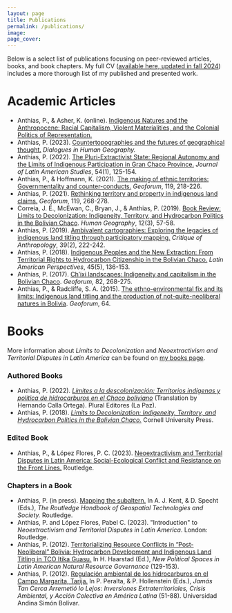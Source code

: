 ```yaml
---
layout: page
title: Publications
permalink: /publications/
image:
page_cover:
---
```


Below is a select list of publications focusing on peer-reviewed articles, books, and book chapters. My full CV ([available here, updated in fall 2024](/images/anthiascv.pdf)) includes a more thorough list of my published and presented work.

# Academic Articles

- Anthias, P., & Asher, K. (online). [Indigenous Natures and the Anthropocene: Racial Capitalism, Violent Materialities, and the Colonial Politics of Representation.](https://doi.org/10.1111/anti.13078)
- Anthias, P. (2023). [Countertopographies and the futures of geographical thought.](https://doi.org/10.1177/20438206231171202) *Dialogues in Human Geography.*
- Anthias, P. (2022). [The Pluri-Extractivist State: Regional Autonomy and the Limits of Indigenous Participation in Gran Chaco Province.](https://doi.org/10.1017/s0022216x21000997) *Journal of Latin American Studies*, 54(1), 125-154. 
- Anthias, P., & Hoffmann, K. (2021). [The making of ethnic territories: Governmentality and counter-conducts.](https://doi.org/10.1016/j.geoforum.2020.06.027) *Geoforum*, 119, 218-226.
- Anthias, P. (2021). [Rethinking territory and property in indigenous land claims.](https://doi.org/10.1016/j.geoforum.2019.09.008) *Geoforum*, 119, 268-278.
- Correia, J. E., McEwan, C., Bryan, J., & Anthias, P. (2019). [Book Review: Limits to Decolonization: Indigeneity, Territory, and Hydrocarbon Politics in the Bolivian Chaco](https://doi.org/10.1177/194277861901200301). *Human Geography*, 12(3), 57-58. 
- Anthias, P. (2019). [Ambivalent cartographies: Exploring the legacies of indigenous land titling through participatory mapping.](https://doi.org/10.1177/0308275x19842920) *Critique of Anthropology*, 39(2), 222-242.
- Anthias, P. (2018). [Indigenous Peoples and the New Extraction: From Territorial Rights to Hydrocarbon Citizenship in the Bolivian Chaco.](https://doi.org/10.1177/0094582x16678804) *Latin American Perspectives*, 45(5), 136-153. 
- Anthias, P. (2017). [Ch’ixi landscapes: Indigeneity and capitalism in the Bolivian Chaco](https://doi.org/10.1016/j.geoforum.2016.09.013). *Geoforum,* 82, 268-275.
- Anthias, P., & Radcliffe, S. A. (2015). [The ethno-environmental fix and its limits: Indigenous land titling and the production of not-quite-neoliberal natures in Bolivia](https://doi.org/10.1016/j.geoforum.2013.06.007). *Geoforum*, 64.

# Books

More information about *Limits to Decolonization* and *Neoextractivism and Territorial Disputes in Latin America* can be found on [my books page](https://penelopeanthias.com/books/).

### Authored Books

- Anthias, P. (2022). [*Límites a la descolonización: Territorios indígenas y política de hidrocarburos en el Chaco boliviano*](https://durham-repository.worktribe.com/output/1120148) (Translation by Hernando Calla Ortega). Plural Editores (La Paz).
- Anthias, P. (2018). [*Limits to Decolonization: Indigeneity, Territory, and Hydrocarbon Politics in the Bolivian Chaco.*](https://durham-repository.worktribe.com/output/1121919) Cornell University Press.

### Edited Book

- Anthias, P., & López Flores, P. C. (2023). [Neoextractivism and Territorial Disputes in Latin America: Social-Ecological Conflict and Resistance on the Front Lines.](https://doi.org/10.4324/9781003267461) Routledge.

### Chapters in a Book

- Anthias, P. (in press). [Mapping the subaltern.](https://doi.org/10.4324/9780367855765-11) In A. J. Kent, & D. Specht (Eds.), *The Routledge Handbook of Geospatial Technologies and Society.* Routledge.
- Anthias, P. and López Flores, Pabel C. (2023). "Introduction" to *Neoextractivism and Territorial Disputes in Latin America*. London: Routledge.
- Anthias, P. (2012). [Territorializing Resource Conflicts in “Post-Neoliberal” Bolivia: Hydrocarbon Development and Indigenous Land Titling in TCO Itika Guasu.](https://doi.org/10.1057/9781137073723_7) In H. Haarstad (Ed.), *New Political Spaces in Latin American Natural Resource Governance* (129-153).
- Anthias, P. (2012). [Regulación ambiental de los hidrocarburos en el Campo Margarita, Tarija.](https://durham-repository.worktribe.com/output/1633438) In P. Peralta, & P. Hollenstein (Eds.), *Jamás Tan Cerca Arremetió lo Lejos: Inversiones Extraterritoriales, Crisis Ambiental, y Acción Colectiva en América Latina* (51-88). Universidad Andina Simón Bolívar.
